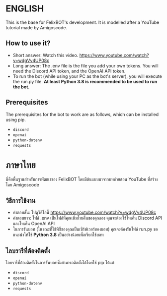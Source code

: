 # ENGLISH
This is the base for FelixBOT's development. It is modelled after a YouTube tutorial made by Amigoscode.

## How to use it?
* Short answer: Watch this video. https://www.youtube.com/watch?v=wdgVv4UP08c
* Long answer: The .env file is the file you add your own tokens. You will need the Discord API token, and the OpenAI API token.
* To run the bot (while using your PC as the bot's server), you will execute the run.py file. **At least Python 3.8 is recommended to be used to run the bot.**

## Prerequisites
The prerequisites for the bot to work are as follows, which can be installed using pip.
* `discord`
* `openai`
* `python-dotenv`
* `requests`

# ภาษาไทย
นี่คือพื้นฐานสำหรับการพัฒนาของ FelixBOT โดยมีต้นแบบมาจากบทช่วยสอน YouTube ที่สร้างโดย Amigoscode

## วิธีการใช้งาน
* คำตอบสั้น: ไปดูวิดิโอนี้ https://www.youtube.com/watch?v=wdgVv4UP08c
* คำตอบยาว: ไฟล์ .env เป็นไฟล์ที่คุณเพิ่มโทเค็นของคุณเอง คุณจะต้องใช้โทเค็น Discord API และโทเค็น OpenAI API
* ในการรันบอท (ในขณะที่ใช้พีซีของคุณเป็นเซิร์ฟเวอร์ของบอท) คุณจะต้องรันไฟล์ run.py ขอแนะนำให้ใช้ **Python 3.8** เป็นอย่างน้อยเพื่อเรียกใช้บอท

## ไลบรารีที่ต้องติดตั้ง
ไลบรารีที่ต้องติดตั้งในการรันบอทซึ่งสามารถติดตั้งได้โดยใช้ pip ได้แก่
* `discord`
* `openai`
* `python-dotenv`
* `requests`
